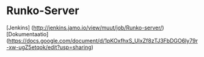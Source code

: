 # Runko-Server

[Jenkins] (http://jenkins.jamo.io/view/muut/job/Runko-server/)
[Dokumentaatio] (https://docs.google.com/document/d/1pKOxfhxS_UIxZf8zTJ3FbDGO6ly79r-xw-ugZ5etqok/edit?usp=sharing)
